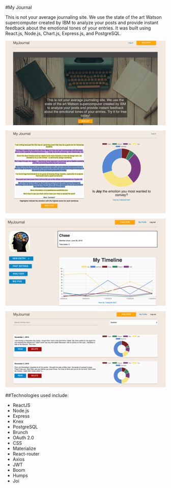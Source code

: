#My Journal

This is not your average journaling site. We use the state of the art Watson supercomputer created by IBM to analyze your posts and provide instant feedback about the emotional tones of your entries.  It was built using React.js, Node.js, Chart.js, Express.js, and PostgreSQL.

![Home View](./READMEIMG/Home.png?raw=true "Home View")

![Analyzer View](./READMEIMG/Analyzer.png?raw=true "Home View")

![Profile View](./READMEIMG/Profile.png?raw=true "Home View")

![Entries View](./READMEIMG/Entries.png?raw=true "Home View")


##Technologies used include:

* ReactJS
* Node.js
* Express
* Knex
* PostgreSQL
* Brunch
* OAuth 2.0
* CSS
* Materialize
* React-router
* Axios
* JWT
* Boom
* Humps
* Joi
